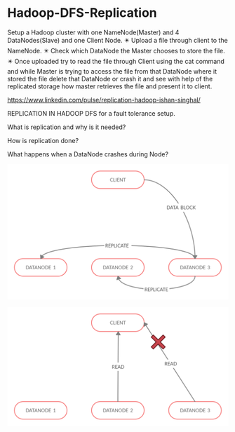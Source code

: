 # Hadoop-DFS-Replication

 Setup a Hadoop cluster with one NameNode(Master) and 4 DataNodes(Slave) and one Client Node. ✴️ Upload a file through client to the NameNode. ✴️ Check which DataNode the Master chooses to store the file. ✴️ Once uploaded try to read the file through Client using the cat command and while Master is trying to access the file from that DataNode where it stored the file delete that DataNode or crash it and see with help of the replicated storage how master retrieves the file and present it to client.

https://www.linkedin.com/pulse/replication-hadoop-ishan-singhal/

REPLICATION IN HADOOP DFS for a fault tolerance setup.

What is replication and why is it needed?

How is replication done?

What happens when a DataNode crashes during Node?

![Concept](https://github.com/IshanSinghal/Hadoop-DFS-Replication/blob/main/REPLICAS.png)

![Concept](https://github.com/IshanSinghal/Hadoop-DFS-Replication/blob/main/diagram.jpg)
